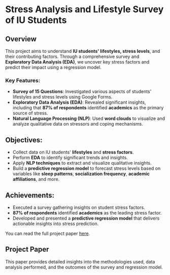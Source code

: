 # Stress Analysis and Lifestyle Survey of IU Students

## Overview

This project aims to understand **IU students' lifestyles, stress levels**, and their contributing factors. Through a comprehensive survey and **Exploratory Data Analysis (EDA)**, we uncover key stress factors and predict their impact using a regression model.

### Key Features:
- **Survey of 15 Questions**: Investigated various aspects of students' lifestyles and stress levels using Google Forms.
- **Exploratory Data Analysis (EDA)**: Revealed significant insights, including that **87% of respondents** identified **academics** as the primary source of stress.
- **Natural Language Processing (NLP)**: Used **word clouds** to visualize and analyze qualitative data on stressors and coping mechanisms.

## Objectives:
- Collect data on IU students' **lifestyles** and **stress factors**.
- Perform **EDA** to identify significant trends and insights.
- Apply **NLP techniques** to extract and visualize qualitative insights.
- Build a **predictive regression model** to forecast stress levels based on variables like **sleep patterns**, **socialization frequency**, **academic affiliations**, and more.

## Achievements:
- Executed a survey gathering insights on student stress factors.
- **87% of respondents** identified **academics** as the leading stress factor.
- Developed and presented a **predictive regression model** that delivers actionable insights into stress prediction.

You can read the full project paper [here](Project_Paper.pdf).

## Project Paper
This paper provides detailed insights into the methodologies used, data analysis performed, and the outcomes of the survey and regression model.
